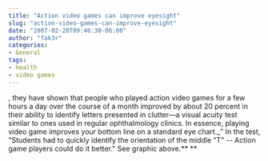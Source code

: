 ```yaml
---
title: "Action video games can improve eyesight"
slug: "action-video-games-can-improve-eyesight"
date: "2007-02-28T09:46:30-06:00"
author: "fak3r"
categories:
- General
tags:
- health
- video games
---
```


, they have shown that people who played action video games for a few hours a day over the course of a month improved by about 20 percent in their ability to identify letters presented in clutter—a visual acuity test similar to ones used in regular ophthalmology clinics. In essence, playing video game improves your bottom line on a standard eye chart._"  In the test, "Students had to quickly identify the orientation of the middle "T" -- Action game players could do it better." See graphic above.**
**
